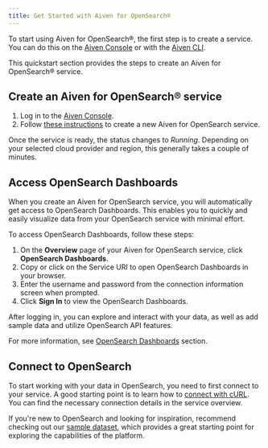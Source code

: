 ```yaml
---
title: Get Started with Aiven for OpenSearch®
---
```


To start using Aiven for OpenSearch®, the first step is to create a
service. You can do this on the [Aiven
Console](https://console.aiven.io/) or with the [Aiven
CLI](https://github.com/aiven/aiven-client).

This quickstart section provides the steps to create an Aiven for
OpenSearch® service.

## Create an Aiven for OpenSearch® service

1.  Log in to the [Aiven Console](https://console.aiven.io/).
2.  Follow
    [these instructions](/docs/platform/howto/create_new_service) to create a new Aiven for OpenSearch service.

Once the service is ready, the status changes to *Running*. Depending on
your selected cloud provider and region, this generally takes a couple
of minutes.

## Access OpenSearch Dashboards

When you create an Aiven for OpenSearch service, you will automatically
get access to OpenSearch Dashboards. This enables you to quickly and
easily visualize data from your OpenSearch service with minimal effort.

To access OpenSearch Dashboards, follow these steps:

1.  On the **Overview** page of your Aiven for OpenSearch service, click
    **OpenSearch Dashboards**.
2.  Copy or click on the Service URI to open OpenSearch Dashboards in
    your browser.
3.  Enter the username and password from the connection information
    screen when prompted.
4.  Click **Sign In** to view the OpenSearch Dashboards.

After logging in, you can explore and interact with your data, as well
as add sample data and utilize OpenSearch API features.

For more information, see
[OpenSearch Dashboards](/docs/products/opensearch/dashboards) section.

## Connect to OpenSearch

To start working with your data in OpenSearch, you need to first connect
to your service. A good starting point is to learn how to
[connect with cURL](howto/opensearch-with-curl). You can find the necessary connection details in the
service overview.

If you\'re new to OpenSearch and looking for inspiration, recommend
checking out our
[sample dataset](howto/sample-dataset),
which provides a great starting point for exploring the capabilities of
the platform.
